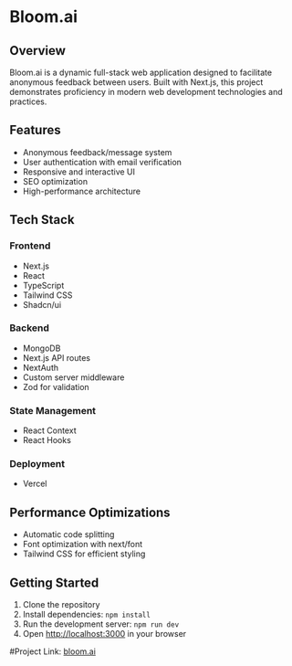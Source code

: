 # Bloom.ai

## Overview
Bloom.ai is a dynamic full-stack web application designed to facilitate anonymous feedback between users. Built with Next.js, this project demonstrates proficiency in modern web development technologies and practices.

## Features
- Anonymous feedback/message system
- User authentication with email verification
- Responsive and interactive UI
- SEO optimization
- High-performance architecture

## Tech Stack
### Frontend
- Next.js
- React
- TypeScript
- Tailwind CSS
- Shadcn/ui

### Backend
- MongoDB
- Next.js API routes
- NextAuth
- Custom server middleware
- Zod for validation

### State Management
- React Context
- React Hooks

### Deployment
- Vercel

## Performance Optimizations
- Automatic code splitting
- Font optimization with next/font
- Tailwind CSS for efficient styling

## Getting Started
1. Clone the repository
2. Install dependencies: `npm install`
3. Run the development server: `npm run dev`
4. Open [http://localhost:3000](http://localhost:3000) in your browser

#Project Link: [bloom.ai](https://bloom-ai-three.vercel.app/)

